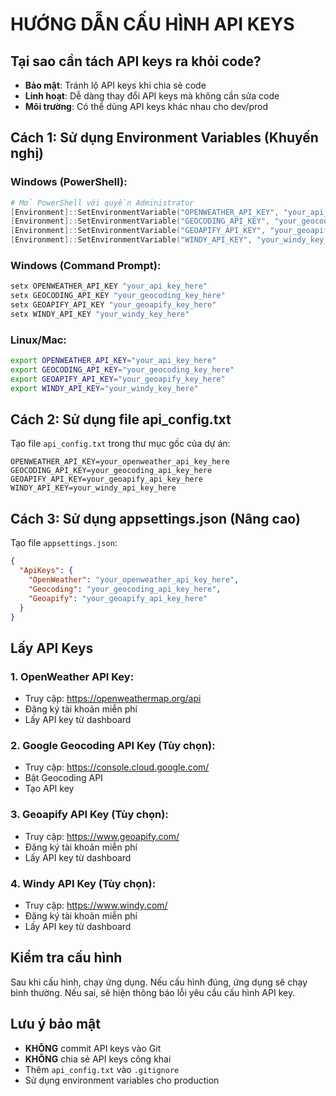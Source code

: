 # HƯỚNG DẪN CẤU HÌNH API KEYS

## Tại sao cần tách API keys ra khỏi code?
- **Bảo mật**: Tránh lộ API keys khi chia sẻ code
- **Linh hoạt**: Dễ dàng thay đổi API keys mà không cần sửa code
- **Môi trường**: Có thể dùng API keys khác nhau cho dev/prod

## Cách 1: Sử dụng Environment Variables (Khuyến nghị)

### Windows (PowerShell):
```powershell
# Mở PowerShell với quyền Administrator
[Environment]::SetEnvironmentVariable("OPENWEATHER_API_KEY", "your_api_key_here", "User")
[Environment]::SetEnvironmentVariable("GEOCODING_API_KEY", "your_geocoding_key_here", "User")
[Environment]::SetEnvironmentVariable("GEOAPIFY_API_KEY", "your_geoapify_key_here", "User")
[Environment]::SetEnvironmentVariable("WINDY_API_KEY", "your_windy_key_here", "User")
```

### Windows (Command Prompt):
```cmd
setx OPENWEATHER_API_KEY "your_api_key_here"
setx GEOCODING_API_KEY "your_geocoding_key_here"
setx GEOAPIFY_API_KEY "your_geoapify_key_here"
setx WINDY_API_KEY "your_windy_key_here"
```

### Linux/Mac:
```bash
export OPENWEATHER_API_KEY="your_api_key_here"
export GEOCODING_API_KEY="your_geocoding_key_here"
export GEOAPIFY_API_KEY="your_geoapify_key_here"
export WINDY_API_KEY="your_windy_key_here"
```

## Cách 2: Sử dụng file api_config.txt

Tạo file `api_config.txt` trong thư mục gốc của dự án:

```
OPENWEATHER_API_KEY=your_openweather_api_key_here
GEOCODING_API_KEY=your_geocoding_api_key_here
GEOAPIFY_API_KEY=your_geoapify_api_key_here
WINDY_API_KEY=your_windy_api_key_here
```

## Cách 3: Sử dụng appsettings.json (Nâng cao)

Tạo file `appsettings.json`:
```json
{
  "ApiKeys": {
    "OpenWeather": "your_openweather_api_key_here",
    "Geocoding": "your_geocoding_api_key_here",
    "Geoapify": "your_geoapify_api_key_here"
  }
}
```

## Lấy API Keys

### 1. OpenWeather API Key:
- Truy cập: https://openweathermap.org/api
- Đăng ký tài khoản miễn phí
- Lấy API key từ dashboard

### 2. Google Geocoding API Key (Tùy chọn):
- Truy cập: https://console.cloud.google.com/
- Bật Geocoding API
- Tạo API key

### 3. Geoapify API Key (Tùy chọn):
- Truy cập: https://www.geoapify.com/
- Đăng ký tài khoản miễn phí
- Lấy API key từ dashboard

### 4. Windy API Key (Tùy chọn):
- Truy cập: https://www.windy.com/
- Đăng ký tài khoản miễn phí
- Lấy API key từ dashboard

## Kiểm tra cấu hình

Sau khi cấu hình, chạy ứng dụng. Nếu cấu hình đúng, ứng dụng sẽ chạy bình thường. Nếu sai, sẽ hiện thông báo lỗi yêu cầu cấu hình API key.

## Lưu ý bảo mật

- **KHÔNG** commit API keys vào Git
- **KHÔNG** chia sẻ API keys công khai
- Thêm `api_config.txt` vào `.gitignore`
- Sử dụng environment variables cho production

